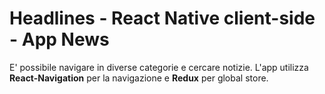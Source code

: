 # Headlines - React Native client-side - App News

E' possibile  navigare in diverse categorie e cercare notizie.
L'app utilizza **React-Navigation** per la navigazione e **Redux** per global store.

